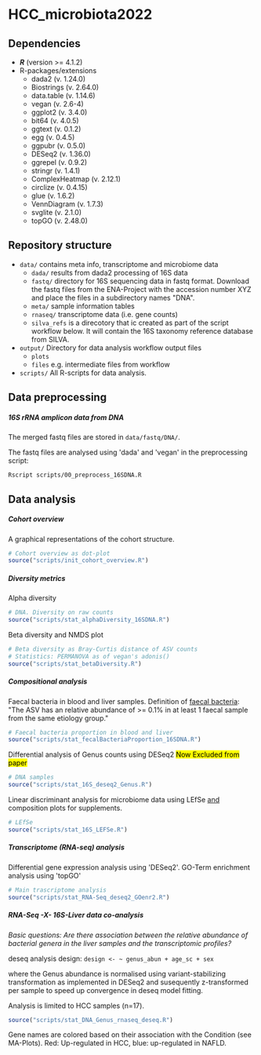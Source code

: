 # HCC_microbiota2022

## Dependencies

- ***R*** (version >= 4.1.2)
- R-packages/extensions
  - dada2 (v. 1.24.0)
  - Biostrings (v. 2.64.0)
  - data.table (v. 1.14.6)
  - vegan (v. 2.6-4)
  - ggplot2 (v. 3.4.0)
  - bit64 (v. 4.0.5)
  - ggtext (v. 0.1.2)
  - egg (v. 0.4.5)
  - ggpubr (v. 0.5.0)
  - DESeq2 (v. 1.36.0)
  - ggrepel (v. 0.9.2)
  - stringr (v. 1.4.1)
  - ComplexHeatmap (v. 2.12.1)
  - circlize (v. 0.4.15)
  - glue (v. 1.6.2)
  - VennDiagram (v. 1.7.3)
  - svglite (v. 2.1.0)
  - topGO (v. 2.48.0)

## Repository structure

- `data/` contains meta info, transcriptome and microbiome data
  - `dada/` results from dada2 processing of 16S data
  - `fastq/` directory for 16S sequencing data in fastq format. Download the fastq files from the ENA-Project with the accession number XYZ and place the files in a subdirectory names "DNA".
  - `meta/` sample information tables
  -  `rnaseq/` transcriptome data (i.e. gene counts)
  - `silva_refs` is a direcotory that ic created as part of the script workflow below. It will contain the 16S taxonomy reference database from SILVA.
- `output/` Directory for data analysis workflow output files
  - `plots`
  - `files` e.g. intermediate files from workflow
- `scripts/` All R-scripts for data analysis.

## Data preprocessing

##### 16S rRNA amplicon data from DNA

The merged fastq files are stored in `data/fastq/DNA/`.

The fastq files are analysed using 'dada' and 'vegan' in the preprocessing script:

```shell
Rscript scripts/00_preprocess_16SDNA.R
```

## Data analysis

##### Cohort overview

A graphical representations of the cohort structure.

```r
# Cohort overview as dot-plot
source("scripts/init_cohort_overview.R")
```

##### Diversity metrics

Alpha diversity

```r
# DNA. Diversity on raw counts
source("scripts/stat_alphaDiversity_16SDNA.R")
```

Beta diversity and NMDS plot

```r
# Beta diversity as Bray-Curtis distance of ASV counts
# Statistics: PERMANOVA as of vegan's adonis()
source("scripts/stat_betaDiversity.R")
```

##### Compositional analysis

Faecal bacteria in blood and liver samples. Definition of <u>faecal bacteria</u>: "The ASV has an relative abundance of >= 0.1% in at least 1 faecal sample from the same etiology group."

```r
# Faecal bacteria proportion in blood and liver
source("scripts/stat_fecalBacteriaProportion_16SDNA.R")
```

Differential analysis of Genus counts using DESeq2 <mark>Now Excluded from paper</mark>

```R
# DNA samples
source("scripts/stat_16S_deseq2_Genus.R")
```

Linear discriminant analysis for microbiome data using LEfSe <u>and</u> composition plots for supplements.

```R
# LEfSe
source("scripts/stat_16S_LEFSe.R")
```

##### Transcriptome (RNA-seq) analysis

Differential gene expression analysis using 'DESeq2'. GO-Term enrichment analysis using 'topGO'

```r
# Main trascriptome analysis
source("scripts/stat_RNA-Seq_deseq2_GOenr2.R")
```

##### RNA-Seq -X- 16S-Liver data co-analysis

*Basic questions: Are there association between the relative abundance of bacterial genera in the liver samples and the transcriptomic profiles?*

deseq analysis design: `design <- ~ genus_abun + age_sc + sex`

where the Genus abundance is normalised using variant-stabilizing transformation as implemented in DESeq2 and susequently z-transformed per sample to speed up convergence in deseq model fitting.

Analysis is limited to HCC samples (n=17).

```r
source("scripts/stat_DNA_Genus_rnaseq_deseq.R")
```

Gene names are colored based on their association with the Condition (see MA-Plots). Red: Up-regulated in HCC, blue: up-regulated in NAFLD.

